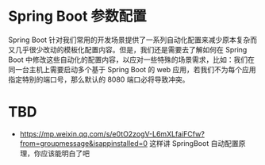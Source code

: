 # Spring Boot 参数配置

Spring Boot 针对我们常用的开发场景提供了一系列自动化配置来减少原本复杂而又几乎很少改动的模板化配置内容。但是，我们还是需要去了解如何在 Spring Boot 中修改这些自动化的配置内容，以应对一些特殊的场景需求，比如：我们在同一台主机上需要启动多个基于 Spring Boot 的 web 应用，若我们不为每个应用指定特别的端口号，那么默认的 8080 端口必将导致冲突。

# TBD

- https://mp.weixin.qq.com/s/e0tO2zogV-L6mXLfaiFCfw?from=groupmessage&isappinstalled=0 这样讲 SpringBoot 自动配置原理，你应该能明白了吧
